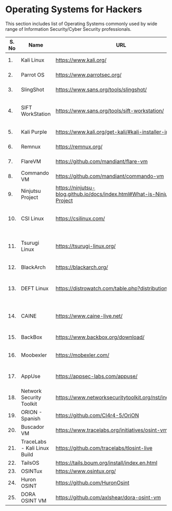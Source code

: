 # Operating Systems for Hackers

This section includes list of Operating Systems commonly used by wide range of Information Security/Cyber Security professionals. 

| S. No | Name | URL | Type |
| ----- | ---- | --- | ---- |
| 1.    | Kali Linux | https://www.kali.org/ | Penetration Testing | 
| 2.    | Parrot OS  | https://www.parrotsec.org/  | Penetration Testing | 
| 3.    | SlingShot  | https://www.sans.org/tools/slingshot/  | Penetration Testing | 
| 4.    | SIFT WorkStation | https://www.sans.org/tools/sift-workstation/  | Digital Forensics & Incident Response | 
| 5.    | Kali Purple | https://www.kali.org/get-kali/#kali-installer-images  | Blue Teaming | 
| 6.    | Remnux  | https://remnux.org/  | Malware Analysis | 
| 7.    | FlareVM  | https://github.com/mandiant/flare-vm  | Malware Analysis | 
| 8.    | Commando VM   | https://github.com/mandiant/commando-vm  | Penetration Testing | 
| 9.    | Ninjutsu Project | https://ninjutsu-blog.github.io/docs/index.html#What-is-Ninjutsu-Project  | Penetration Testing | 
| 10.   | CSI Linux   | https://csilinux.com/  | Digital Forensics & Incident Response | 
| 11.   |  Tsurugi Linux   | https://tsurugi-linux.org/  | Digital Forensics & Incident Response | 
| 12.   | BlackArch  | https://blackarch.org/  | Penetration Testing | 
| 13.   | DEFT Linux   | https://distrowatch.com/table.php?distribution=deft   | Digital Forensics & Incident Response | 
| 14.   | CAINE   | https://www.caine-live.net/  | Digital Forensics & Incident Response | 
| 15.   | BackBox   | https://www.backbox.org/download/  | Penetration Testing | 
| 16.   | Moobexler  | https://mobexler.com/  | Mobile Penetration Testing | 
| 17.   | AppUse  | https://appsec-labs.com/appuse/  | Mobile Penetration Testing | 
| 18.   | Network Security Toolkit  | https://www.networksecuritytoolkit.org/nst/index.html  | Network Security | 
| 19.   | ORION - Spanish  |  https://github.com/Cl4r4-5/OriON  | OSINT | 
| 20.   | Buscador VM  | https://www.tracelabs.org/initiatives/osint-vm  | OSINT   | 
| 21.   | TraceLabs - Kali Linux Build  | https://github.com/tracelabs/tlosint-live  | OSINT | 
| 22.   | TailsOS | https://tails.boum.org/install/index.en.html | OSINT | 
| 23.   | OSINTux  | https://www.osintux.org/   | OSINT | 
| 24.   | Huron OSINT   | https://github.com/HuronOsint  | OSINT | 
| 25.   | DORA OSINT VM   | https://github.com/axlshear/dora-osint-vm  | OSINT




